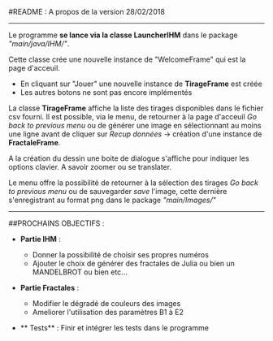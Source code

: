 #README : A propos de la version 28/02/2018
_____
Le programme **se lance via la classe LauncherIHM** dans le package *"main/java/IHM/"*.


Cette classe crée une nouvelle instance de "WelcomeFrame" qui est la page d'acceuil. 


- En cliquant sur "Jouer" une nouvelle instance de **TirageFrame** est créée
- Les autres botons ne sont pas encore implémentés

La classe **TirageFrame** affiche la liste des tirages disponibles dans le fichier csv fourni. Il est possible, via le menu, de retourner à la page d'acceuil *Go back to previous menu* ou de générer une image en sélectionnant au moins une ligne avant de cliquer sur *Recup données* -> création d'une instance de **FractaleFrame**.

A la création du dessin une boite de dialogue s'affiche pour indiquer les options clavier. A savoir zoomer ou se translater. 

Le menu offre la possibilité de retourner à la sélection des tirages *Go back to previous menu* ou de sauvegarder *save* l'image, cette dernière s'enregistrant au format png dans le package *"main/Images/"*

_____


##PROCHAINS OBJECTIFS :

- **Partie IHM** : 
    - Donner la possibilité de choisir ses propres numéros
    - Ajouter le choix de générer des fractales de Julia ou bien un MANDELBROT ou bien etc...


- **Partie Fractales** : 
    - Modifier le dégradé de couleurs des images 
    - Ameliorer l'utilisation des paramètres B1 à E2

- ** Tests** : Finir et intégrer les tests dans le programme

